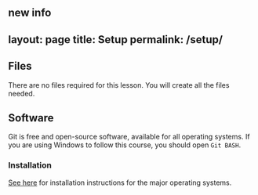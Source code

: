 new info
---
layout: page
title: Setup
permalink: /setup/
---
## Files
There are no files required for this lesson. You will create all the files needed.

## Software
Git is free and open-source software, available for all operating systems.
If you are using Windows to follow this course, you should open `Git BASH`.

### Installation
[See here](https://git-scm.com/book/en/v2/Getting-Started-Installing-Git) for installation instructions for the major operating systems.
